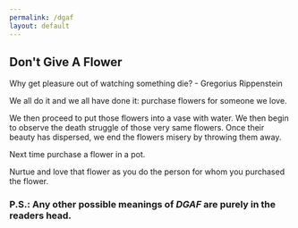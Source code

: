 ```yaml
---
permalink: /dgaf
layout: default
---
```


## Don't Give A Flower

<span class="quote">Why get pleasure out of watching something die?</span>
<span class="quote_signature">- Gregorius Rippenstein</span>

We all do it and we all have done it: purchase flowers for someone we love.

We then proceed to put those flowers into a vase with water. We then begin to observe the death struggle of those very same flowers. Once their beauty has dispersed, we end the flowers misery by throwing them away.

Next time purchase a flower in a pot.

Nurtue and love that flower as you do the person for whom you purchased the flower.

### P.S.: Any other possible meanings of *DGAF* are purely in the readers head.
